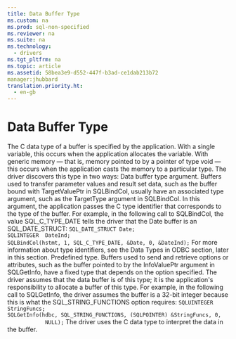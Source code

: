 ```yaml
---
title: Data Buffer Type
ms.custom: na
ms.prod: sql-non-specified
ms.reviewer: na
ms.suite: na
ms.technology: 
  - drivers
ms.tgt_pltfrm: na
ms.topic: article
ms.assetid: 58bea3e9-d552-447f-b3ad-ce1dab213b72
manager:jhubbard
translation.priority.ht: 
  - en-gb
---
```

# Data Buffer Type
<?xml version="1.0" encoding="utf-8"?>
<developerConceptualDocument xmlns="http://ddue.schemas.microsoft.com/authoring/2003/5" xmlns:xlink="http://www.w3.org/1999/xlink" xmlns:xsi="http://www.w3.org/2001/XMLSchema-instance" xsi:schemaLocation="http://ddue.schemas.microsoft.com/authoring/2003/5 http://dduestorage.blob.core.windows.net/ddueschema/developer.xsd">
  <introduction>
    <para>The C data type of a buffer is specified by the application. With a single variable, this occurs when the application allocates the variable. With generic memory — that is, memory pointed to by a pointer of type void — this occurs when the application casts the memory to a particular type. The driver discovers this type in two ways:  </para>
    <list class="bullet">
      <listItem>
        <para>             <legacyBold>Data buffer type argument.</legacyBold> Buffers used to transfer parameter values and result set data, such as the buffer bound with <legacyItalic>TargetValuePtr</legacyItalic> in <legacyBold>SQLBindCol</legacyBold>, usually have an associated type argument, such as the <legacyItalic>TargetType</legacyItalic> argument in <legacyBold>SQLBindCol</legacyBold>. In this argument, the application passes the C type identifier that corresponds to the type of the buffer. For example, in the following call to <legacyBold>SQLBindCol</legacyBold>, the value SQL_C_TYPE_DATE tells the driver that the <legacyItalic>Date</legacyItalic> buffer is an SQL_DATE_STRUCT: </para>
        <code>SQL_DATE_STRUCT Date;
SQLINTEGER  DateInd;
SQLBindCol(hstmt, 1, SQL_C_TYPE_DATE, &amp;Date, 0, &amp;DateInd);</code>
        <para>For more information about type identifiers, see the <legacyLink xlink:href="7332d93e-44db-4132-9c10-988dbc13369e">Data Types in ODBC</legacyLink> section, later in this section. </para>
      </listItem>
      <listItem>
        <para>             <legacyBold>Predefined type.</legacyBold> Buffers used to send and retrieve options or attributes, such as the buffer pointed to by the <legacyItalic>InfoValuePtr</legacyItalic> argument in <legacyBold>SQLGetInfo</legacyBold>, have a fixed type that depends on the option specified. The driver assumes that the data buffer is of this type; it is the application's responsibility to allocate a buffer of this type. For example, in the following call to <legacyBold>SQLGetInfo</legacyBold>, the driver assumes the buffer is a 32-bit integer because this is what the SQL_STRING_FUNCTIONS option requires: </para>
        <code>SQLUINTEGER StringFuncs;
SQLGetInfo(hdbc, SQL_STRING_FUNCTIONS, (SQLPOINTER) &amp;StringFuncs, 0,
            NULL);</code>
      </listItem>
    </list>
    <para>The driver uses the C data type to interpret the data in the buffer.</para>
  </introduction>
  <relatedTopics />
</developerConceptualDocument>